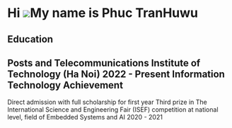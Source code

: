 Hi ![](https://user-images.githubusercontent.com/18350557/176309783-0785949b-9127-417c-8b55-ab5a4333674e.gif)My name is Phuc TranHuwu
=====================================================================================================================================

Education
---------
Posts and Telecommunications Institute of Technology (Ha Noi)
2022 - Present
Information Technology
Achievement
-----------
Direct admission with full scholarship for first year
Third prize in The International Science and Engineering Fair (ISEF) competition at national level, field of Embedded Systems and AI
2020 - 2021
